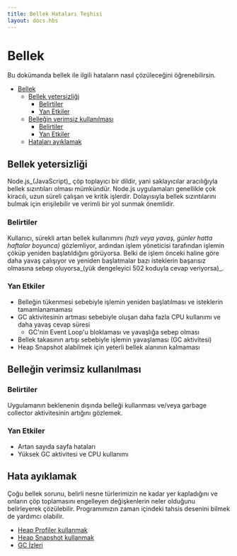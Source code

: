 ```yaml
---
title: Bellek Hataları Teşhisi
layout: docs.hbs
---
```


# Bellek

Bu dokümanda bellek ile ilgili hataların nasıl çözüleceğini öğrenebilirsin.

- [Bellek](#memory)
  - [Bellek yetersizliği](#my-process-runs-out-of-memory)
    - [Belirtiler](#symptoms)
    - [Yan Etkiler](#side-effects)
  - [Belleğin verimsiz kullanılması](#my-process-utilizes-memory-inefficiently)
    - [Belirtiler](#symptoms-1)
    - [Yan Etkiler](#side-effects-1)
  - [Hataları ayıklamak](#debugging)

## Bellek yetersizliği

Node.js_(JavaScript)_ çöp toplayıcı bir dildir, yani saklayıcılar aracılığıyla bellek sızıntıları olması mümkündür. Node.js uygulamaları genellikle çok kiracılı, uzun süreli çalışan ve kritik işlerdir. Dolayısıyla bellek sızıntılarını bulmak için erişilebilir ve verimli bir yol sunmak önemlidir.

### Belirtiler

Kullanıcı, sürekli artan bellek kullanımını _(hızlı veya yavaş, günler hatta haftalar boyunca)_ gözlemliyor, ardından işlem yöneticisi tarafından işlemin çöküp yeniden başlatıldığını görüyorsa. Belki de işlem önceki haline göre daha yavaş çalışıyor ve yeniden başlatmalar bazı isteklerin başarısız olmasına sebep oluyorsa_(yük dengeleyici 502 koduyla cevap veriyorsa)_.

### Yan Etkiler

- Belleğin tükenmesi sebebiyle işlemin yeniden başlatılması ve isteklerin tamamlanamaması
- GC aktivitesinin artması sebebiyle oluşan daha fazla CPU kullanımı ve daha yavaş cevap süresi
  - GC'nin Event Loop'u bloklaması ve yavaşlığa sebep olması
- Bellek takasının artışı sebebiyle işlemin yavaşlaması (GC aktivitesi)
- Heap Snapshot alabilmek için yeterli bellek alanının kalmaması

## Belleğin verimsiz kullanılması

### Belirtiler

Uygulamanın beklenenin dışında belleği kullanması ve/veya garbage collector aktivitesinin artığını gözlemek.

### Yan Etkiler

- Artan sayıda sayfa hataları
- Yüksek GC aktivitesi ve CPU kullanımı

## Hata ayıklamak

Çoğu bellek sorunu, belirli nesne türlerimizin ne kadar yer kapladığını ve onların çöp toplamasını engelleyen değişkenlerin neler olduğunu belirleyerek çözülebilir. Programımızın zaman içindeki tahsis desenini bilmek de yardımcı olabilir.

- [Heap Profiler kullanmak](/en/docs/guides/diagnostics/memory/using-heap-profiler/)
- [Heap Snapshot kullanmak](/en/docs/guides/diagnostics/memory/using-heap-snapshot/)
- [GC İzleri](/en/docs/guides/diagnostics/memory/using-gc-traces)

